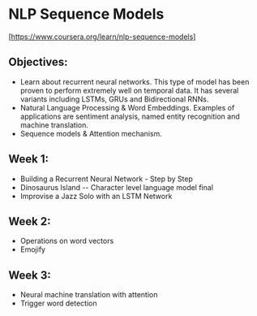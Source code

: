 # NLP Sequence Models
[https://www.coursera.org/learn/nlp-sequence-models]

## Objectives:
- Learn about recurrent neural networks. This type of model has been proven to perform extremely well on temporal data. It has several variants including LSTMs, GRUs and Bidirectional RNNs.
- Natural Language Processing & Word Embeddings. Examples of applications are sentiment analysis, named entity recognition and machine translation.
- Sequence models & Attention mechanism.
  
## Week 1:
-   Building a Recurrent Neural Network - Step by Step
-   Dinosaurus Island -- Character level language model final
-   Improvise a Jazz Solo with an LSTM Network
  
## Week 2:
-   Operations on word vectors 
-   Emojify
  
## Week 3:
-   Neural machine translation with attention
-   Trigger word detection
  
